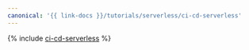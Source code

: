 ```yaml
---
canonical: '{{ link-docs }}/tutorials/serverless/ci-cd-serverless'
---
```


{% include [ci-cd-serverless](../../../_tutorials/serverless/ci-cd-serverless.md) %}